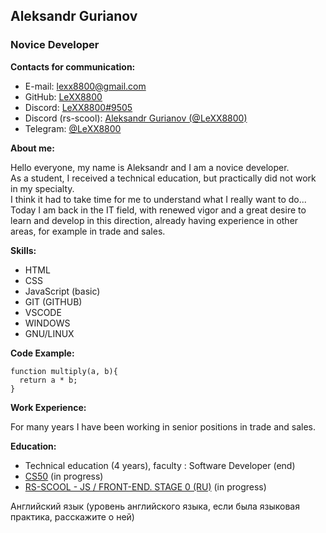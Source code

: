 ## Aleksandr Gurianov
### Novice Developer
 
**Contacts for communication:**
* E-mail: lexx8800@gmail.com
* GitHub: [LeXX8800](https://github.com/LeXX8800)
* Discord: [LeXX8800#9505](https://discordapp.com/users/LeXX8800#9505)
* Discord (rs-scool): [Aleksandr Gurianov (@LeXX8800)](https://discordapp.com/users/LeXX8800#9505)
* Telegram: [@LeXX8800](https://t.me/LeXX8800)

**About me:**

Hello everyone, my name is Aleksandr and I am a novice developer.  
As a student, I received a technical education, but practically did not work in my specialty.  
I think it had to take time for me to understand what I really want to do...  
Today I am back in the IT field, with renewed vigor and a great desire to learn and develop in this direction, already having experience in other areas, for example in trade and sales.

**Skills:**

* HTML
* CSS
* JavaScript (basic)
* GIT (GITHUB)
* VSCODE
* WINDOWS
* GNU/LINUX


**Code Example:**

```
function multiply(a, b){
  return a * b;
}
```

**Work Experience:**

For many years I have been working in senior positions in trade and sales.

**Education:**

* Technical education (4 years), faculty : Software Developer (end)
* [CS50](https://cs50.harvard.edu/college/2023/spring/) (in progress)
* [RS-SCOOL - JS / FRONT-END. STAGE 0 (RU)](https://rs.school/js-stage0/) (in progress)


Английский язык (уровень английского языка, если была языковая практика, расскажите о ней)
